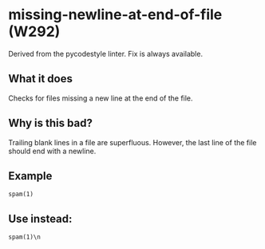 # missing-newline-at-end-of-file (W292)
Derived from the pycodestyle linter.
Fix is always available.
## What it does
Checks for files missing a new line at the end of the file.
## Why is this bad?
Trailing blank lines in a file are superfluous.
However, the last line of the file should end with a newline.
## Example
```
spam(1)
```
## Use instead:
```
spam(1)\n
```